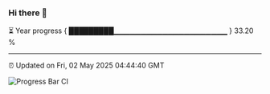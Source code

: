 ### Hi there 👋

⏳ Year progress { █████████▁▁▁▁▁▁▁▁▁▁▁▁▁▁▁▁▁▁▁▁▁ } 33.20 %

---

⏰ Updated on Fri, 02 May 2025 04:44:40 GMT

![Progress Bar CI](https://github.com/IshwaranRudhara/GIT-ACTION/workflows/Progress%20Bar%20CI/badge.svg)
